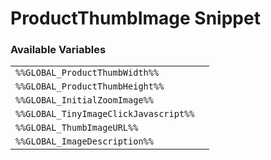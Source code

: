 # ProductThumbImage Snippet

### Available Variables
|||
|---|---|
| `%%GLOBAL_ProductThumbWidth%%` |
| `%%GLOBAL_ProductThumbHeight%%` |
| `%%GLOBAL_InitialZoomImage%%` |
| `%%GLOBAL_TinyImageClickJavascript%%` |
| `%%GLOBAL_ThumbImageURL%%` |
| `%%GLOBAL_ImageDescription%%` |
